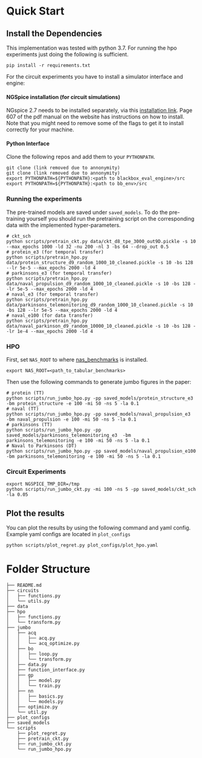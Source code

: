 
# Quick Start

## Install the Dependencies
This implementation was tested with python 3.7.
For running the hpo experiments just doing the following is sufficient.

```
pip install -r requirements.txt
```

For the circuit experiments you have to install a simulator interface and engine:

#### NGSpice installation (for circuit simulations)
NGspice 2.7 needs to be installed separately, via this [installation link](https://sourceforge.net/projects/ngspice/files/ng-spice-rework/old-releases/27/). Page 607 of the pdf manual on the website has instructions on how to install. Note that you might need to remove some of the flags to get it to install correctly for your machine.

#### Python Interface
Clone the following repos and add them to your `PYTHONPATH`.
```
git clone (link removed due to annonymity)
git clone (link removed due to annonymity)
export PYTHONPATH=${PYTHONPATH}:<path to blackbox_eval_engine>/src
export PYTHONPATH=${PYTHONPATH}:<path to bb_env>/src
```

### Running the experiments

The pre-trained models are saved under `saved_models`. To do the pre-training yourself
you should run the pretraining script on the corresponding data with the implemented 
hyper-parameters.

```
# ckt_sch
python scripts/pretrain_ckt.py data/ckt_d8_tpe_3000_out9D.pickle -s 10 --max_epochs 1000 -ld 32 -nu 200 -nl 3 -bs 64 --drop_out 0.5
# protein_e3 (for temporal transfer)
python scripts/pretrain_hpo.py data/protein_structure_d9_random_1000_10_cleaned.pickle -s 10 -bs 128 --lr 5e-5 --max_epochs 2000 -ld 4
# parkinsons_e3 (for temporal transfer)
python scripts/pretrain_hpo.py data/naval_propulsion_d9_random_1000_10_cleaned.pickle -s 10 -bs 128 --lr 5e-5 --max_epochs 2000 -ld 4
# naval_e3 (for temporal transfer)
python scripts/pretrain_hpo.py data/parkinsons_telemonitoring_d9_random_1000_10_cleaned.pickle -s 10 -bs 128 --lr 5e-5 --max_epochs 2000 -ld 4
# naval_e100 (for data transfer)
python scripts/pretrain_hpo.py data/naval_parkinson_d9_random_10000_10_cleaned.pickle -s 10 -bs 128 --lr 1e-4 --max_epochs 2000 -ld 4
```
### HPO

First, set `NAS_ROOT` to where [nas_benchmarks](https://github.com/automl/nas_benchmarks) is installed.
```
export NAS_ROOT=<path_to_tabular_benchmarks>
```
Then use the following commands to generate jumbo figures in the paper:

```
# protein (TT)
python scripts/run_jumbo_hpo.py -pp saved_models/protein_structure_e3  -bm protein_structure -e 100 -mi 50 -ns 5 -la 0.1
# naval (TT)
python scripts/run_jumbo_hpo.py -pp saved_models/naval_propulsion_e3  -bm naval_propulsion -e 100 -mi 50 -ns 5 -la 0.1
# parkinsons (TT)
python scripts/run_jumbo_hpo.py -pp saved_models/parkinsons_telemonitoring_e3  -bm parkinsons_telemonitoring -e 100 -mi 50 -ns 5 -la 0.1
# Naval to Parkinsons (DT)
python scripts/run_jumbo_hpo.py -pp saved_models/naval_propulsion_e100  -bm parkinsons_telemonitoring -e 100 -mi 50 -ns 5 -la 0.1
```

### Circuit Experiments

```
export NGSPICE_TMP_DIR=/tmp
python scripts/run_jumbo_ckt.py -mi 100 -ns 5 -pp saved_models/ckt_sch -la 0.05
```

## Plot the results
You can plot the results by using the following command and yaml config. Example yaml configs are 
located in `plot_configs`

```
python scripts/plot_regret.py plot_configs/plot_hpo.yaml
```

# Folder Structure
```
├── README.md
├── circuits
│   ├── functions.py
│   └── utils.py
├── data
├── hpo
│   ├── functions.py
│   └── transform.py
├── jumbo
│   ├── acq
│   │   ├── acq.py
│   │   └── acq_optimize.py
│   ├── bo
│   │   ├── loop.py
│   │   └── transform.py
│   ├── data.py
│   ├── function_interface.py
│   ├── gp
│   │   ├── model.py
│   │   └── train.py
│   ├── nn
│   │   ├── basics.py
│   │   └── models.py
│   ├── optimize.py
│   └── util.py
├── plot_configs
├── saved_models
└── scripts
    ├── plot_regret.py
    ├── pretrain_ckt.py
    ├── run_jumbo_ckt.py
    └── run_jumbo_hpo.py
```
